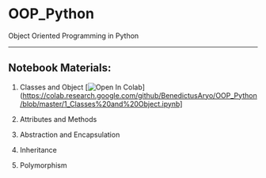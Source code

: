 # OOP_Python
Object Oriented Programming in Python

___

## Notebook Materials:
1. Classes and Object
[![Open In Colab](https://colab.research.google.com/assets/colab-badge.svg)](https://colab.research.google.com/github/BenedictusAryo/OOP_Python/blob/master/1_Classes%20and%20Object.ipynb]

2. Attributes and Methods
3. Abstraction and Encapsulation
4. Inheritance
5. Polymorphism